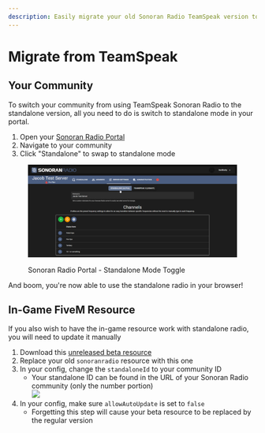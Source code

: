 ```yaml
---
description: Easily migrate your old Sonoran Radio TeamSpeak version to standalone!
---
```


# Migrate from TeamSpeak

## Your Community

To switch your community from using TeamSpeak Sonoran Radio to the standalone version, all you need to do is switch to standalone mode in your portal.

1. Open your [Sonoran Radio Portal](https://sonoranradio.com)
2. Navigate to your community
3. Click "Standalone" to swap to standalone mode

<figure><img src="../../.gitbook/assets/chrome_OpISMXxGMU.png" alt=""><figcaption><p>Sonoran Radio Portal - Standalone Mode Toggle</p></figcaption></figure>

And boom, you're now able to use the standalone radio in your browser!

## In-Game FiveM Resource

If you also wish to have the in-game resource work with standalone radio, you will need to update it manually

1. Download this [unreleased beta resource](https://drive.google.com/file/d/1S5rkL-A\_cjJa7HVpXEmqlOU4o71lhU8Q/view?usp=drive\_link)
2. Replace your old `sonoranradio` resource with this one
3. In your config, change the `standaloneId` to your community ID
   * Your standalone ID can be found in the URL of your Sonoran Radio community (only the number portion)\
     ![](../../.gitbook/assets/chrome\_rv053WOpms.png)
4. In your config, make sure `allowAutoUpdate` is set to `false`&#x20;
   * Forgetting this step will cause your beta resource to be replaced by the regular version

